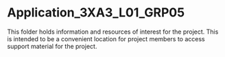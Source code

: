 # Application_3XA3_L01_GRP05

This folder holds information and resources of interest for the project.  This
is intended to be a convenient location for project members to access
support material for the project.
